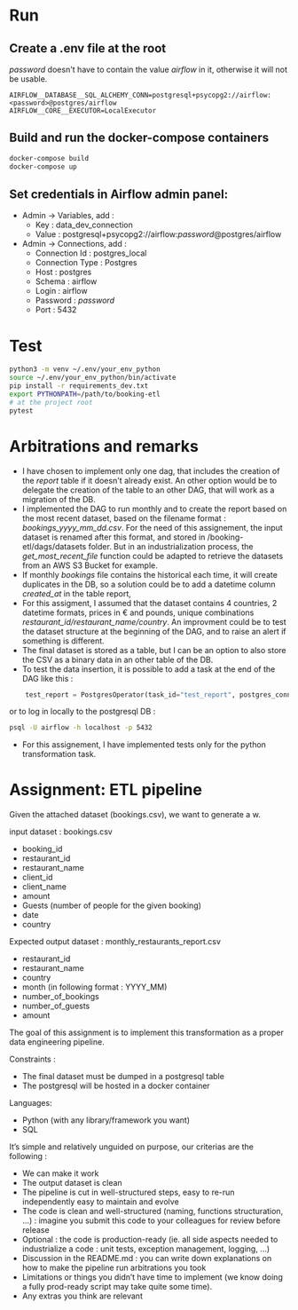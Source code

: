 # Run

## Create a .env file at the root
_password_ doesn't have to contain the value _airflow_ in it, otherwise it will not be usable.
```
AIRFLOW__DATABASE__SQL_ALCHEMY_CONN=postgresql+psycopg2://airflow:<password>@postgres/airflow
AIRFLOW__CORE__EXECUTOR=LocalExecutor
```

## Build and run the docker-compose containers
```bash
docker-compose build
docker-compose up
```

## Set credentials in Airflow admin panel:

- Admin → Variables, add : 
    - Key : data_dev_connection
    - Value : postgresql+psycopg2://airflow:_password_@postgres/airflow
- Admin → Connections, add : 
    - Connection Id : postgres_local
    - Connection Type : Postgres
    - Host : postgres
    - Schema : airflow
    - Login : airflow
    - Password : _password_
    - Port : 5432

# Test
```bash
python3 -m venv ~/.env/your_env_python  
source ~/.env/your_env_python/bin/activate  
pip install -r requirements_dev.txt
export PYTHONPATH=/path/to/booking-etl
# at the project root
pytest
```

# Arbitrations and remarks
- I have chosen to implement only one dag, that includes the creation of the _report_ table if it doesn't already exist. An other option would be to delegate the creation of the table to an other DAG, that will work as a migration of the DB.
- I implemented the DAG to run monthly and to create the report based on the most recent dataset, based on the filename format : _bookings_yyyy_mm_dd.csv_. For the need of this assignement, the input dataset is renamed after this format, and stored in /booking-etl/dags/datasets folder. But in an industrialization process, the _get_most_recent_file_ function could be adapted to retrieve the datasets from an AWS S3 Bucket for example.
- If monthly _bookings_ file contains the historical each time, it will create duplicates in the DB, so a solution could be to add a datetime column _created_at_ in the table report, 
- For this assigment, I assumed that the dataset contains 4 countries, 2 datetime formats, prices in € and pounds, unique combinations _restaurant_id/restaurant_name/country_. An improvment could be to test the dataset structure at the beginning of the DAG, and to raise an alert if something is different.
- The final dataset is stored as a table, but I can be an option to also store the CSV as a binary data in an other table of the DB.
- To test the data insertion, it is possible to add a task at the end of the DAG like this : 
```python 
    test_report = PostgresOperator(task_id="test_report", postgres_conn_id="postgres_local", trigger_rule=TriggerRule.ALL_DONE, sql="SELECT * FROM report LIMIT 20;")
```
or to log in locally to the postgresql DB : 
```bash 
psql -U airflow -h localhost -p 5432
```
- For this assignement, I have implemented tests only for the python transformation task.

Assignment: ETL pipeline
========================

Given the attached dataset (bookings.csv), we want to generate a w.

input dataset : bookings.csv

* booking_id
* restaurant_id
* restaurant_name
* client_id
* client_name
* amount
* Guests (number of people for the given booking)
* date
* country

Expected output dataset  : monthly_restaurants_report.csv

* restaurant_id
* restaurant_name
* country
* month (in following format : YYYY_MM)
* number_of_bookings
* number_of_guests
* amount

The goal of this assignment is to implement this transformation as a proper data engineering pipeline.

Constraints : 

* The final dataset must be dumped in a postgresql table
* The postgresql will be hosted in a docker container

Languages:

 * Python (with any library/framework you want)
 * SQL


It’s simple and relatively unguided on purpose, our criterias are the following : 

* We can make it work
* The output dataset is clean
* The pipeline is cut in well-structured steps, easy to re-run independently easy to maintain and evolve
* The code is clean and well-structured (naming, functions structuration, ...) : imagine you submit this code to your colleagues for review before release
* Optional : the code is production-ready (ie. all side aspects needed to industrialize a code : unit tests, exception management, logging, ...)
* Discussion in the README.md : you can write down explanations on how to make the pipeline run arbitrations you took 
* Limitations or things you didn’t have time to implement (we know doing a fully prod-ready script may take quite some time).
* Any extras you think are relevant
